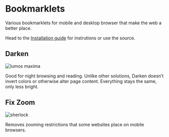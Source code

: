 # Bookmarklets
Various bookmarklets for mobile and desktop browser that make the web a better place. 

Head to the [Installation guide](http://arturi.github.io/bookmarklets/) for instrutions or use the source.

## Darken 
![lumos maxima](https://secure.static.tumblr.com/096d1a5338b80cb5312ad958460afb81/vi1fn9t/xQena4wl5/tumblr_static_lumosmaxima5.jpg)

Good for night browsing and reading. Unlike other solutions, Darken doesn’t invert colors or otherwise alter page content. Everything stays the same, only less bright.

## Fix Zoom
![sherlock](https://hegeekshegeek.files.wordpress.com/2014/08/sherlock-search-magnifying-glass-crop.jpg)

Removes zooming restrictions that some websites place on mobile browsers.